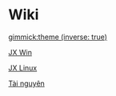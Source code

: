 # Wiki

[gimmick:theme (inverse: true)](flatly)

[JX Win](pages/about.md)

[JX Linux](pages/jxlinux/index.md)

[Tài nguyên](pages/download.md)

